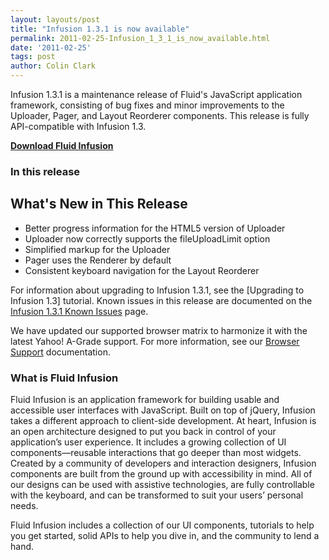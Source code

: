 ```yaml
---
layout: layouts/post
title: "Infusion 1.3.1 is now available"
permalink: 2011-02-25-Infusion_1_3_1_is_now_available.html
date: '2011-02-25'
tags: post
author: Colin Clark
---
```

Infusion 1.3.1 is a maintenance release of Fluid&#39;s JavaScript application framework,
consisting of bug fixes and minor improvements to the Uploader, Pager, and Layout Reorderer
components. This release is fully API-compatible with Infusion 1.3.

**[Download Fluid Infusion](https://github.com/fluid-project/infusion)**

### In this release

## What&#39;s New in This Release

- Better progress information for the HTML5 version of Uploader
- Uploader now correctly supports the fileUploadLimit option
- Simplified markup for the Uploader
- Pager uses the Renderer by default
- Consistent keyboard navigation for the Layout Reorderer

For information about upgrading to Infusion 1.3.1, see the [Upgrading to Infusion 1.3] tutorial.
Known issues in this release are documented on the
[Infusion 1.3.1 Known Issues](http://issues.fluidproject.org/secure/IssueNavigator.jspa?mode=hide&requestId=10393) page.

We have updated our supported browser matrix to harmonize it with the latest Yahoo! A-Grade
support. For more information, see our
[Browser Support](http://wiki.fluidproject.org/display/fluid/Browser+Support) documentation.

### What is Fluid Infusion

Fluid Infusion is an application framework for building usable and accessible user interfaces
with JavaScript. Built on top of jQuery, Infusion takes a different approach to client-side development.
At heart, Infusion is an open architecture designed to put you back in control of your application’s
user experience. It includes a growing collection of UI components—reusable interactions that go deeper
than most widgets. Created by a community of developers and interaction designers, Infusion components
are built from the ground up with accessibility in mind. All of our designs can be used with assistive
technologies, are fully controllable with the keyboard, and can be transformed to suit your users’
personal needs.

Fluid Infusion includes a collection of our UI components, tutorials to help you get started, solid
APIs to help you dive in, and the community to lend a hand.
